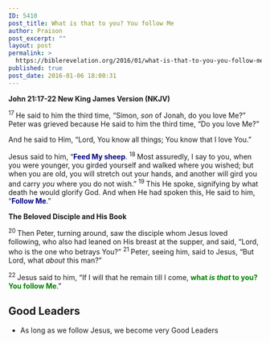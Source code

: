 ```yaml
---
ID: 5410
post_title: What is that to you? You follow Me
author: Praison
post_excerpt: ""
layout: post
permalink: >
  https://biblerevelation.org/2016/01/what-is-that-to-you-you-follow-me/
published: true
post_date: 2016-01-06 18:00:31
---
```

<strong><span class="passage-display-bcv">John 21:17-22
</span><span class="passage-display-version">New King James Version (NKJV)</span></strong>

<span id="en-NKJV-26916" class="text John-21-17"><sup class="versenum">17 </sup>He said to him the third time, <span class="woj">“Simon, <i>son</i> of Jonah,</span><span class="woj"> do you love Me?”</span> Peter was grieved because He said to him the third time, <span class="woj">“Do you love Me?”</span></span>

<span class="text John-21-17">And he said to Him, “Lord, You know all things; You know that I love You.”</span>

<span class="text John-21-17">Jesus said to him, <span class="woj">“<span style="color: #000080;"><strong>Feed My sheep</strong></span>.</span> </span><span id="en-NKJV-26917" class="text John-21-18"><sup class="versenum">18 </sup><span class="woj">Most assuredly, I say to you, when you were younger, you girded yourself and walked where you wished; but when you are old, you will stretch out your hands, and another will gird you and carry <i>you</i> where you do not wish.”</span> </span><span id="en-NKJV-26918" class="text John-21-19"><sup class="versenum">19 </sup>This He spoke, signifying by what death he would glorify God. And when He had spoken this, He said to him, <span class="woj">“<span style="color: #000080;"><strong>Follow Me</strong></span>.”</span></span>

<strong><span id="en-NKJV-26919" class="text John-21-20">The Beloved Disciple and His Book</span></strong>

<span class="text John-21-20"><sup class="versenum">20 </sup>Then Peter, turning around, saw the disciple whom Jesus loved following, who also had leaned on His breast at the supper, and said, “Lord, who is the one who betrays You?” </span><span id="en-NKJV-26920" class="text John-21-21"><sup class="versenum">21 </sup>Peter, seeing him, said to Jesus, “But Lord, what <i>about</i> this man?”</span>

<span id="en-NKJV-26921" class="text John-21-22"><sup class="versenum">22 </sup>Jesus said to him, <span class="woj">“If I will that he remain till I come, <span style="color: #008000;"><strong>what <i>is that</i> to you? You follow Me</strong></span>.”</span></span>
<h2><strong>Good Leaders</strong></h2>
<ul>
	<li>As long as we follow Jesus, we become very Good Leaders</li>
</ul>